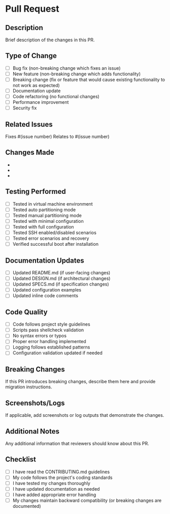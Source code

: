 # Pull Request

## Description
Brief description of the changes in this PR.

## Type of Change
- [ ] Bug fix (non-breaking change which fixes an issue)
- [ ] New feature (non-breaking change which adds functionality)
- [ ] Breaking change (fix or feature that would cause existing functionality to not work as expected)
- [ ] Documentation update
- [ ] Code refactoring (no functional changes)
- [ ] Performance improvement
- [ ] Security fix

## Related Issues
Fixes #(issue number)
Relates to #(issue number)

## Changes Made
- 
- 
- 

## Testing Performed
- [ ] Tested in virtual machine environment
- [ ] Tested auto partitioning mode
- [ ] Tested manual partitioning mode
- [ ] Tested with minimal configuration
- [ ] Tested with full configuration
- [ ] Tested SSH enabled/disabled scenarios
- [ ] Tested error scenarios and recovery
- [ ] Verified successful boot after installation

## Documentation Updates
- [ ] Updated README.md (if user-facing changes)
- [ ] Updated DESIGN.md (if architectural changes)
- [ ] Updated SPECS.md (if specification changes)
- [ ] Updated configuration examples
- [ ] Updated inline code comments

## Code Quality
- [ ] Code follows project style guidelines
- [ ] Scripts pass shellcheck validation
- [ ] No syntax errors or typos
- [ ] Proper error handling implemented
- [ ] Logging follows established patterns
- [ ] Configuration validation updated if needed

## Breaking Changes
If this PR introduces breaking changes, describe them here and provide migration instructions.

## Screenshots/Logs
If applicable, add screenshots or log outputs that demonstrate the changes.

## Additional Notes
Any additional information that reviewers should know about this PR.

## Checklist
- [ ] I have read the CONTRIBUTING.md guidelines
- [ ] My code follows the project's coding standards
- [ ] I have tested my changes thoroughly
- [ ] I have updated documentation as needed
- [ ] I have added appropriate error handling
- [ ] My changes maintain backward compatibility (or breaking changes are documented)